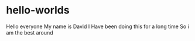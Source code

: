 # hello-worlds
Hello everyone My name is David 
I Have been doing this for a long time 
So i am the best around
